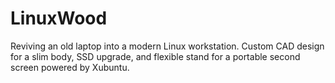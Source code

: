 # LinuxWood
Reviving an old laptop into a modern Linux workstation. Custom CAD design for a slim body, SSD upgrade, and flexible stand for a portable second screen powered by Xubuntu.
